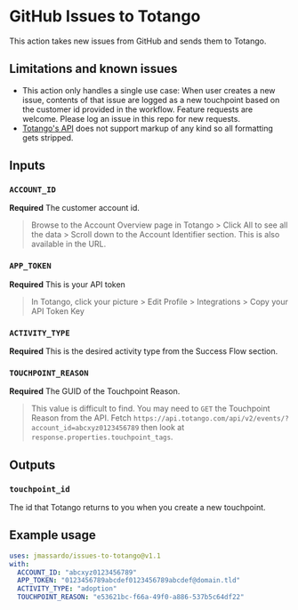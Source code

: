 # GitHub Issues to Totango

This action takes new issues from GitHub and sends them to Totango.

## Limitations and known issues

* This action only handles a single use case: When user creates a new issue, contents of that issue are logged as a new touchpoint based on the customer id provided in the workflow. Feature requests are welcome. Please log an issue in this repo for new requests.
* [Totango's API](https://support.totango.com/hc/en-us/articles/115000597266-Touchpoints-API) does not support markup of any kind so all formatting gets stripped.

## Inputs

### `ACCOUNT_ID`

**Required** The customer account id.
> Browse to the Account Overview page in Totango > Click All to see all the data > Scroll down to the Account Identifier section. This is also available in the URL.

### `APP_TOKEN`

**Required** This is your API token
> In Totango, click your picture > Edit Profile > Integrations > Copy your API Token Key

### `ACTIVITY_TYPE`

**Required** This is the desired activity type from the Success Flow section.

### `TOUCHPOINT_REASON`

**Required** The GUID of the Touchpoint Reason.
> This value is difficult to find. You may need to `GET` the Touchpoint Reason from the API. Fetch `https://api.totango.com/api/v2/events/?account_id=abcxyz0123456789` then look at `response.properties.touchpoint_tags`.

## Outputs

### `touchpoint_id`

The id that Totango returns to you when you create a new touchpoint.

## Example usage

``` yaml
uses: jmassardo/issues-to-totango@v1.1
with:
  ACCOUNT_ID: "abcxyz0123456789"
  APP_TOKEN: "0123456789abcdef0123456789abcdef@domain.tld"
  ACTIVITY_TYPE: "adoption"
  TOUCHPOINT_REASON: "e53621bc-f66a-49f0-a886-537b5c64df22"
```
